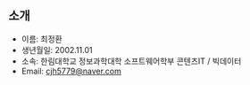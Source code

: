 ## 소개
- 이름: 최정환
- 생년월일: 2002.11.01
- 소속: 한림대학교 정보과학대학 소프트웨어학부 콘텐츠IT / 빅데이터
- Email: cjh5779@naver.com
